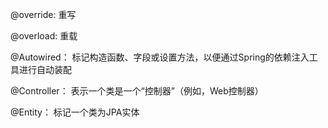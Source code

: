 @override: 
重写

@overload: 
重载

@Autowired：
标记构造函数、字段或设置方法，以便通过Spring的依赖注入工具进行自动装配

@Controller：
表示一个类是一个“控制器”（例如，Web控制器）

@Entity：
标记一个类为JPA实体
